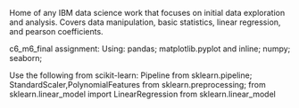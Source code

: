 Home of any IBM data science work that focuses on initial data exploration and analysis. Covers data manipulation, basic statistics, linear regression, and pearson coefficients.

c6_m6_final assignment:
Using: pandas; matplotlib.pyplot and inline; numpy; seaborn; 

Use the following from scikit-learn:
Pipeline from sklearn.pipeline; 
StandardScaler,PolynomialFeatures from sklearn.preprocessing; 
from sklearn.linear_model import LinearRegression from sklearn.linear_model

